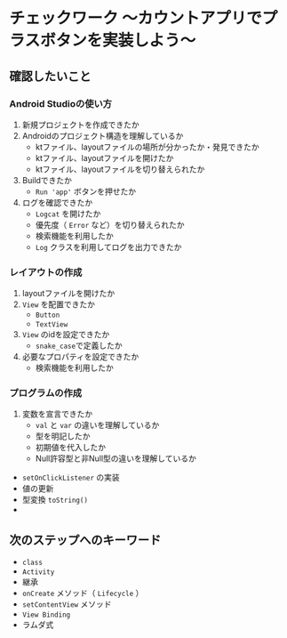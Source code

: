 # チェックワーク 〜カウントアプリでプラスボタンを実装しよう〜

## 確認したいこと

### Android Studioの使い方

1. 新規プロジェクトを作成できたか
1. Androidのプロジェクト構造を理解しているか
    - ktファイル、layoutファイルの場所が分かったか・発見できたか
    - ktファイル、layoutファイルを開けたか
    - ktファイル、layoutファイルを切り替えられたか
1. Buildできたか
    - `Run 'app'` ボタンを押せたか
1. ログを確認できたか
    - `Logcat` を開けたか
    - 優先度（ `Error` など）を切り替えられたか
    - 検索機能を利用したか
    - `Log` クラスを利用してログを出力できたか

### レイアウトの作成

1. layoutファイルを開けたか
1. `View` を配置できたか
    - `Button`
    - `TextView`
1. `View` のidを設定できたか
    - `snake_case`で定義したか
1. 必要なプロパティを設定できたか
    - 検索機能を利用したか

### プログラムの作成
1. 変数を宣言できたか
    - `val` と `var` の違いを理解しているか
    - 型を明記したか
    - 初期値を代入したか
    - Null許容型と非Null型の違いを理解しているか
- `setOnClickListener` の実装
- 値の更新
- 型変換 `toString()`
- 

## 次のステップへのキーワード

- `class`
- `Activity`
- 継承
- `onCreate` メソッド（ `Lifecycle` ）
- `setContentView` メソッド
- `View Binding`
- ラムダ式
